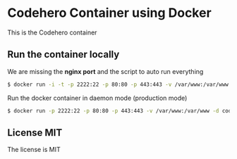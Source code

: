 # Codehero Container using Docker

This is the Codehero container

## Run the container locally

We are missing the **nginx port** and the script to auto run everything

```bash
$ docker run -i -t -p 2222:22 -p 80:80 -p 443:443 -v /var/www:/var/www codehero /bin/bash
```

Run the docker container in daemon mode (production mode)

```bash
$ docker run -p 2222:22 -p 80:80 -p 443:443 -v /var/www:/var/www -d codehero
```

## License MIT

The license is MIT
